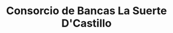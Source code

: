 ---
title: "Consorcio de Bancas La Suerte D'Castillo"
url: /santo-domingo-oeste/consorcio-de-bancas-la-suerte-dcastillo/
shop: Lotterie
---
